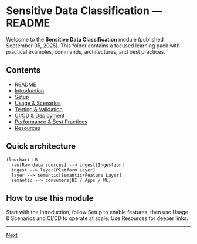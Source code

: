 # Sensitive Data Classification — README

Welcome to the **Sensitive Data Classification** module (published September 05, 2025). This folder contains a focused learning pack with practical examples, commands, architectures, and best practices.

## Contents

- [README](./1-README.md)
- [Introduction](./2-intro.md)
- [Setup](./3-setup.md)
- [Usage & Scenarios](./4-usage-and-scenarios.md)
- [Testing & Validation](./5-testing-and-validation.md)
- [CI/CD & Deployment](./6-ci-cd-and-deployment.md)
- [Performance & Best Practices](./7-performance-and-best-practices.md)
- [Resources](./8-resources.md)

## Quick architecture

```mermaid
flowchart LR
  raw[Raw data sources] --> ingest[Ingestion]
  ingest --> layer[Platform Layer]
  layer --> semantic[Semantic/Feature Layer]
  semantic --> consumers[BI / Apps / ML]
```

## How to use this module

Start with the Introduction, follow Setup to enable features, then use Usage & Scenarios and CI/CD to operate at scale. Use Resources for deeper links.


---

[Next](./2-intro.md)
